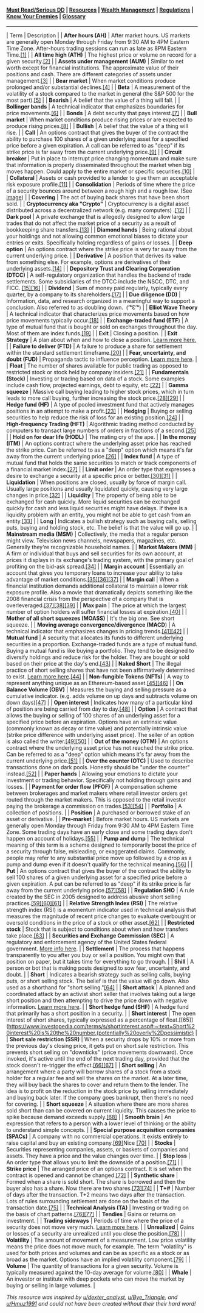 #### [Must Read/Serious DD](index.md) | [Resources](resources.md) | [Wealth Management](wealth-management.md) | [Regulations](regulations.md) |  [Know Your Enemies](know-your-enemies.md) | [Glossary](glossary.md) 

---

| Term | Description |
| **After hours (AH)** | After market hours. US markets are generally open Monday through Friday from 9:30 AM to 4PM Eastern Time Zone. After-hours trading sessions can run as late as 8PM Eastern Time.[[1]](https://www.investopedia.com/terms/a/afterhourstrading.asp) |
| **All time high (ATH)** | The highest price or volume on record for a given security.[[2]](https://www.investopedia.com/terms/r/record_high.asp) |
| **Assets under management (AUM)** | Similar to net worth except for financial institutions. The approximate value of their positions and cash. There are different categories of assets under management.[[3]](https://www.investopedia.com/terms/a/aum.asp) |
| **Bear market** | When market conditions produce prolonged and/or substantial declines.[[4]](https://www.investopedia.com/terms/b/bearmarket.asp) |
| **Beta** | A measurement of the volatility of a stock compared to the market in general (the S&P 500 for the most part).[[5]](https://www.investopedia.com/investing/beta-know-risk/#:~:text=Beta%20is%20a%20measure%20of,relation%20to%20the%20overall%20market.&text=If%20a%20stock%20moves%20less,risk%20but%20also%20lower%20returns) |
| **Bearish** | A belief that the value of a thing will fall. |
| **Bollinger bands** | A technical indicator that emphasizes boundaries for price movements.[[6]](https://www.fidelity.com/learning-center/trading-investing/technical-analysis/technical-indicator-guide/bollinger-bands#:~:text=Bollinger%20Bands%20are%20envelopes%20plotted,moving%20average%20of%20the%20price.&text=Bollinger%20bands%20help%20determine%20whether,conjunction%20with%20a%20moving%20average.) |
| **Bonds** | A debt security that pays interest.[[7]](https://www.investopedia.com/terms/b/bond.asp) |
| **Bull market** | When market conditions produce rising prices or are expected to produce rising prices.[[8]](https://www.investopedia.com/terms/b/bullmarket.asp) |
| **Bullish** | A belief that the value of a thing will rise. |
| **Call** | An options contract that gives the buyer of the contract the ability to purchase 100 shares of a given underlying asset for a specified price before a given expiration. A call can be referred to as "deep" if its strike price is far away from the current underlying price.[[9]](https://www.investopedia.com/terms/c/calloption.asp) |
| **Circuit breaker** | Put in place to interrupt price changing momentum and make sure that information is properly disseminated throughout the market when big moves happen. Could apply to the entire market or specific securities.[[10]](https://www.nasdaqtrader.com/trader.aspx?id=CircuitBreaker) |
| **Collateral** | Assets or cash provided to a lender to give them an acceptable risk exposure profile.[[11]](https://www.investopedia.com/terms/c/collateral.asp) |
| **Consolidation** | Periods of time where the price of a security bounces around between a rough high and a rough low. (See [image](https://qph.fs.quoracdn.net/main-qimg-3e306da105cb13e8f83a6b41ae4ac3a1)) |
| **Covering** | The act of buying back shares that have been short sold. |
| **Cryptocurrency aka "Crypto"** | Cryptocurrency is a digital asset distributed across a decentralized network (e.g. many computers) .[[12]](https://www.investopedia.com/terms/c/cryptocurrency.asp) |
| **Dark pool** | A private exchange that is allegedly designed to allow large trades that do not affect the market price of a security as a result of bookkeeping share transfers.[[13]](https://www.investopedia.com/terms/d/dark-pool.asp) |
| **Diamond hands** | Being rational about your holdings and not allowing common emotional biases to dictate your entries or exits. Specifically holding regardless of gains or losses. |
| **Deep option** | An options contract where the strike price is very far away from the current underlying price. |
| **Derivative** | A position that derives its value from something else. For example, options are derivatives of their underlying assets.[[14]](https://en.wikipedia.org/wiki/Derivative_(finance)) |
| **Depository Trust and Clearing Corporation (DTCC)** | A self-regulatory organization that handles the backend of trade settlements. Some subsidiaries of the DTCC include the NSCC, DTC, and FICC. [[15]](https://www.investopedia.com/terms/d/dtcc.asp)[[16]](https://en.wikipedia.org/wiki/Depository_Trust_%26_Clearing_Corporation) |
| **Dividend** | Sum of money paid regularly, typically every quarter, by a company to its shareholders.[[17]](https://www.investopedia.com/terms/d/dividend.asp) |
| **Due diligence (DD)** | Information, data, and research organized in a meaningful way to support a conclusion. Also referred to as doubling down.  ( ͡°Ɛ ͡°) |
| **Elliot Wave Theory** | A technical indicator that characterizes price movements based on how price movements typically occur.[[18]](https://www.investopedia.com/terms/e/elliottwavetheory.asp) |
| **Exchange-traded fund (ETF**) | A type of mutual fund that is bought or sold on exchanges throughout the day. Most of them are index funds.[[19]](https://www.investopedia.com/terms/e/etf.asp#) |
| **Exit** | Closing a position. |
| **Exit Strategy** | A plan about when and how to close a position. [Learn more here.](https://github.com/verymeticulous/wikAPEdia/tree/main/Exit-Strategy) |
| **Failure to deliver (FTD)** | A failure to produce a share for settlement within the standard settlement timeframe.[[20]](https://www.investopedia.com/terms/f/failuretodeliver.asp) |
| **Fear, uncertainty, and doubt (FUD)** | Propaganda tactic to influence perception. [Learn more here](https://github.com/verymeticulous/wikAPEdia/tree/main/FUD). |
| **Float** | The number of shares available for public trading as opposed to restricted stock or stock held by company insiders.[[21]](https://www.investopedia.com/ask/answers/what-is-companys-float/#) |
| **Fundamentals (Stock)** | Investing or trading based on data of a stock. Some examples include cash flow, projected earnings, debt to equity, etc.[[22]](https://www.investopedia.com/articles/fundamental/03/022603.asp) |
| **Gamma squeeze** | Massive call buying leading to higher stock prices, which in turn leads to more call buying, further increasing the stock price.[[28]](https://www.yahoo.com/now/gamma-squeeze-193213870.html)[[29]](https://smartasset.com/investing/call-option) |
| **Hedge fund (HF)** | A type of pooled investment fund that actively manages positions in an attempt to make a profit.[[23]](https://www.investor.gov/introduction-investing/investing-basics/investment-products/private-investment-funds/hedge-funds) |
| **Hedging** | Buying or selling securities to help reduce the risk of loss for an existing position.[[24]](https://www.fidelity.com/learning-center/trading-investing/hedging) |
| **High-frequency Trading (HFT)** | Algorithmic trading method conducted by computers to transact large numbers of orders in fractions of a second.[[25]](https://www.investopedia.com/terms/h/high-frequency-trading.asp) |
| **Hold on for dear life (HODL)** | The mating cry of the ape. |
| **In the money (ITM)** | An options contract where the underlying asset price has reached the strike price. Can be referred to as a "deep" option which means it's far away from the current underlying price.[[26]](https://www.investopedia.com/ask/answers/042215/when-call-option-considered-be-money.asp#) |
| **Index fund** | A type of mutual fund that holds the same securities to match or track components of a financial market index.[[27]](https://www.investopedia.com/terms/i/indexfund.asp) |
| **Limit order** | An order type that expresses a desire to exchange a security at a specific price or better.[[30]](https://www.investor.gov/introduction-investing/investing-basics/how-stock-markets-work/types-orders)[[31]](https://www.investopedia.com/terms/l/limitorder.asp) |
| **Liquidation** | When positions are closed, usually by force of margin call. Usually large positions and usually liquidated quickly, causing very large changes in price.[[32]](https://www.investopedia.com/terms/l/liquidate.asp) |
| **Liquidity** | The property of being able to be exchanged for cash quickly. More liquid securities can be exchanged quickly for cash and less liquid securities might have delays. If there is a liquidity problem with an entity, you might not be able to get cash from an entity.[[33]](https://www.investopedia.com/terms/l/liquidity.asp) |
| **Long** | Indicates a bullish strategy such as buying calls, selling puts, buying and holding stock, etc. The belief is that the value will go up. |
| **Mainstream media (MSM)** | Collectively, the media that a regular person might view. Television news channels, newspapers, magazines, etc. Generally they're recognizable household names. |
| **Market Makers (MM)** | A firm or individual that buys and sell securities for its own account, at prices it displays in its exchange's trading system, with the primary goal of profiting on the bid-ask spread.[[34]](https://www.investopedia.com/terms/m/marketmaker.asp#:~:text=A%20market%20maker%20(MM)%20is,the%20market%20size%20of%20each.&text=Market%20makers%20provide%20liquidity%20and,in%20the%20bid%2Dask%20spread) |
| **Margin account** | Essentially an account that gives you temporary loans to increase your ability to take advantage of market conditions.[[35]](https://www.investopedia.com/terms/m/marginaccount.asp#:~:text=A%20margin%20account%20is%20a,with%20a%20periodic%20interest%20rate)[[36]](https://www.sec.gov/oiea/investor-alerts-and-bulletins/ib_marginaccount)[[37]](https://www.finra.org/investors/learn-to-invest/advanced-investing/understanding-margin-accounts) |
| **Margin cal**l | When a financial institution demands additional collateral to maintain a lower risk exposure profile. Also a movie that dramatically depicts something like the 2008 financial crisis from the perspective of a company that is overleveraged.[[37]](https://www.finra.org/investors/learn-to-invest/advanced-investing/understanding-margin-accounts)[[38]](https://www.investopedia.com/terms/m/margincall.asp)[[39]](https://www.fidelity.com/learning-center/trading-investing/trading/avoiding-and-managing-margin-calls) |
| **Max pain** | The price at which the largest number of option holders will suffer financial losses at expiration.[[40]](https://www.investopedia.com/terms/m/maxpain.asp) |
| **Mother of all short squeezes (MOASS)** | It's the big one. See short squeeze. |
| **Moving average convergence/divergence (MACD**) | A technical indicator that emphasizes changes in pricing trends.[[41]](https://www.investopedia.com/trading/macd/)[[42]](https://www.fidelity.com/learning-center/trading-investing/technical-analysis/technical-indicator-guide/macd) |
| **Mutual fund** | A security that allocates its funds to different underlying securities in a proportion. Exchange-traded funds are a type of mutual fund. Buying a mutual fund is like buying a portfolio. They tend to be designed to diversify holdings and reduce risk for the holder. They are bought or sold based on their price at the day's end.[[43]](https://www.investopedia.com/terms/m/mutualfund.asp) |
| **Naked Short** | The illegal practice of short selling shares that have not been affirmatively determined to exist. [Learn more here](https://www.reddit.com/r/Superstonk/comments/nt0ojl/everything_superstonk_knows_about_naked_shorting/).[[44]](https://www.investopedia.com/terms/n/nakedshorting.asp) |
| **Non-fungible Tokens (NFTs)** | A way to represent anything unique as an Ethereum-based asset.[[45]](https://ethereum.org/en/nft/)[[46]](https://en.wikipedia.org/wiki/Non-fungible_token) |
| **On Balance Volume (OBV)** | Measures the buying and selling pressure as a cumulative indicator. (e.g. adds volume on up days and subtracts volume on down days)[[47]](https://www.fidelity.com/learning-center/trading-investing/technical-analysis/technical-indicator-guide/obv) |
| **Open interest** | Indicates how many of a particular kind of position are being carried from day to day.[[48]](https://www.investopedia.com/terms/o/openinterest.asp#:~:text=Open%20interest%20is%20the%20total,every%20buy%20and%20sell%20contract) |
| **Option** | A contract that allows the buying or selling of 100 shares of an underlying asset for a specified price before an expiration. Options have an extrinsic value (commonly known as decay or time value) and potentially intrinsic value (strike price difference with underlying asset price). The seller of an option is also called the writer.[[49]](https://www.investopedia.com/terms/o/option.asp)[[50]](https://en.wikipedia.org/wiki/Option_(finance)) |
| **Out of the money (OTM)** | An options contract where the underlying asset price has not reached the strike price. Can be referred to as a "deep" option which means it's far away from the current underlying price.[[51]](https://www.investopedia.com/terms/o/outofthemoney.asp) |
| **Over the counter (OTC)** | Used to describe transactions done on dark pools. Honestly should be "under the counter" instead.[[52]](https://www.investopedia.com/terms/o/otc.asp#:~:text=Key%20Takeaways-,Over%2Dthe%2Dcounter%20(OTC)%20refers%20to%20the%20process,listed%20on%20a%20formal%20exchange.&text=OTC%20trading%20helps%20promote%20equity,through%20the%20sale%20of%20stock) |
| **Paper hands** | Allowing your emotions to dictate your investment or trading behavior. Specifically not holding through gains and losses. |
| **Payment for order flow (PFOF)** | A compensation scheme between brokerages and market makers where retail investor orders get routed through the market makers. This is opposed to the retail investor paying the brokerage a commission on trades.[[53]](https://www.investopedia.com/terms/p/paymentoforderflow.asp)[[54]](https://www.sec.gov/news/studies/ordpay.htm) |
| **Portfolio** | A collection of positions. |
| **Position** | A purchased or borrowed stake of an asset or derivative. |
| **Pre-market** | Before market hours. US markets are generally open Monday through Friday from 9:30 AM to 4PM Eastern Time Zone. Some trading days have an early close and some trading days don't happen on account of holidays.[[55]](https://www.investopedia.com/terms/p/premarket.asp) |
| **Pump and dump** | The technical meaning of this term is a scheme designed to temporarily boost the price of a security through false, misleading, or exaggerated claims. Commonly, people may refer to any substantial price move up followed by a drop as a pump and dump even if it doesn't qualify for the technical meaning.[[56]](https://www.investopedia.com/terms/p/pumpanddump.asp) |
| **Put** | An options contract that gives the buyer of the contract the ability to sell 100 shares of a given underlying asset for a specified price before a given expiration. A put can be referred to as "deep" if its strike price is far away from the current underlying price.[[57]](https://www.investopedia.com/terms/p/put.asp)[[58]](https://www.investopedia.com/terms/p/putoption.asp) |
| **Regulation SHO** | A rule created by the SEC in 2005 designed to address abusive short selling practices.[[59]](https://www.investopedia.com/terms/r/regsho.asp#:~:text=Regulation%20SHO%20is%20a%202005,at%20curtailing%20naked%20short%20selling)[[60]](https://www.sec.gov/investor/pubs/regsho.htm)[[61]](https://www.sec.gov/divisions/marketreg/mrfaqregsho1204.htm) |
| **Relative Strength Index (RSI)** | The relative strength index (RSI) is a momentum indicator used in technical analysis that measures the magnitude of recent price changes to evaluate overbought or oversold conditions in the price of a stock or other asset.[[62]](https://www.investopedia.com/terms/r/rsi.asp) |
| **Restricted stock** | Stock that is subject to conditions about when and how transfers take place.[[63]](https://www.investopedia.com/terms/r/restrictedstock.asp#:~:text=Restricted%20stock%20refers%20to%20unregistered,Exchange%20Commission%20(SEC)%20regulations) |
| **Securities and Exchange Commission (SEC)** | A regulatory and enforcement agency of the United States federal government. [More info here](https://en.wikipedia.org/wiki/U.S._Securities_and_Exchange_Commission). |
| **Settlement** | The process that happens transparently to you after you buy or sell a position. You might own that position on paper, but it takes time for everything to go through. |
| **Shill** | A person or bot that is making posts designed to sow fear, uncertainty, and doubt. |
| **Short** | Indicates a bearish strategy such as selling calls, buying puts, or short selling stock. The belief is that the value will go down. Also used as a shorthand for "short selling."[[64]](https://www.investopedia.com/terms/s/short.asp) |
| **Short attack** | A planned and coordinated attack by an activist short seller that involves taking out a large short position and then attempting to drive the price down with negative information. [Learn more here](https://seekingalpha.com/instablog/11442671-gerald-klein/3096735-anatomy-of-a-short-attack). |
| **Short hedge fund (SHF)** | A hedge fund that primarily has a short position in a security. |
| **Short interest** | The open interest of short shares, typically expressed as a percentage of float.[[65]](<https://www.investopedia.com/terms/s/shortinterest.asp#:~:text=Short%20interest%20is%20the%20number,(potentially%20overly%2Dpessimistic)> |
| **Short sale restriction (SSR)** | When a security drops by 10% or more from the previous day's closing price, it gets put on short sale restriction. This prevents short selling on "downticks" (price movements downward). Once invoked, it's active until the end of the next trading day, provided that the stock doesn't re-trigger the effect.[[66]](https://www.sec.gov/answers/shortrestrict.htm)[[67]](https://www.nasdaqtrader.com/trader.aspx?id=shortsalecircuitbreaker) |
| **Short selling** | An arrangement where a party will borrow shares of a stock from a stock holder for a regular fee and sell the shares on the market. At a later time, they will buy back the shares to cover and return them to the lender. The idea is to profit on the reduction in the stock price by selling immediately and buying back later. If the company goes bankrupt, then there's no need for covering. |
| **Short squeeze** | A situation where there are more shares sold short than can be covered on current liquidity. This causes the price to spike because demand exceeds supply.[[68]](https://www.investopedia.com/terms/s/shortsqueeze.asp#:~:text=A%20short%20squeeze%20is%20an,stock%20or%20other%20tradeable%20security.&text=The%20short%20squeeze%20begins%20when,losses%20and%20exit%20their%20positions) |
| **Smooth brain** | An expression that refers to a person with a lower level of thinking or the ability to understand simple concepts. |
| **Special purpose acquisition companies (SPACs)** | A company with no commercial operations. It exists entirely to raise capital and buy an existing company.[[69]](https://www.investor.gov/introduction-investing/general-resources/news-alerts/alerts-bulletins/investor-bulletins/what-you)Nice [[70]](https://www.investopedia.com/terms/s/spac.asp) |
| **Stocks** | Securities representing companies, assets, or baskets of companies and assets. They have a price and the value changes over time. |
| **Stop loss** | An order type that allows you to limit the downside of a position.[[71]](https://www.investopedia.com/terms/s/stop-lossorder.asp) |
| **Strike price** | The arranged price of an options contract. It is set when the contract is opened and cannot be changed.[[72]](https://www.investopedia.com/terms/s/strikeprice.asp#:~:text=A%20strike%20price%20is%20the,the%20security%20can%20be%20sold) |
| **Synthetic share** | Formed when a share is sold short. The share is borrowed and then the buyer also has a share. Now there are two shares.[[73]](https://www.nasdaq.com/glossary/s/synthetic-stock)[[74]](https://www.investopedia.com/articles/optioninvestor/08/synthetic-options.asp#:~:text=A%20synthetic%20put%20is%20an,option%20on%20that%20same%20stock) |
| **T+#** | Number of days after the transaction. T+2 means two days after the transaction. Lots of rules surrounding settlement are done on the basis of the transaction date.[[75]](https://www.investopedia.com/terms/t/tplus1.asp) |
| **Technical Analysis (TA)** | Investing or trading on the basis of chart patterns.[[76]](https://www.investopedia.com/terms/t/technicalanalysis.asp)[[77]](https://www.investopedia.com/articles/active-trading/102914/technical-analysis-strategies-beginners.asp) |
| **Tendies** | Gains or returns on investment. |
| **Trading sideways** | Periods of time where the price of a security does not move very much. [Learn more here](https://www.reddit.com/user/earthysoup/). |
| **Unrealized** | Gains or losses of a security are unrealized until you close the position.[[78]](https://www.investopedia.com/ask/answers/04/021204.asp) |
| **Volatility** | The amount of movement of a measurement. Low price volatility means the price does not move much, for example. The term "volatility" is used for both prices and volumes and can be as specific as a stock or as broad as the market. Options have an implied volatility component.[[79]](https://www.investopedia.com/terms/v/volatility.asp) |
| **Volume** | The quantity of transactions for a given security. Volume is typically measured against the 10-day average for volume.[[80]](https://www.investopedia.com/terms/v/volume.asp) |
| **Whale** | An investor or institute with deep pockets who can move the market by buying or selling in large volumes. |

_This resource was inspired by [u/dexter_analyst](https://www.reddit.com/user/dexter_analyst/), [u/Bye_Triangle](https://www.reddit.com/u/Bye_Triangle), and [u/Hmuz1991](https://www.reddit.com/u/Hmuz1991) and could not have been created without their their hard word!_
